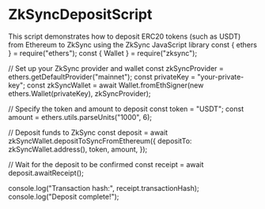 # ZkSyncDepositScript
This script demonstrates how to deposit ERC20 tokens (such as USDT) from Ethereum to ZkSync using the ZkSync JavaScript library
const { ethers } = require("ethers");
const { Wallet } = require("zksync");

// Set up your ZkSync provider and wallet
const zkSyncProvider = ethers.getDefaultProvider("mainnet");
const privateKey = "your-private-key";
const zkSyncWallet = await Wallet.fromEthSigner(new ethers.Wallet(privateKey), zkSyncProvider);

// Specify the token and amount to deposit
const token = "USDT";
const amount = ethers.utils.parseUnits("1000", 6);

// Deposit funds to ZkSync
const deposit = await zkSyncWallet.depositToSyncFromEthereum({
  depositTo: zkSyncWallet.address(),
  token,
  amount,
});

// Wait for the deposit to be confirmed
const receipt = await deposit.awaitReceipt();

console.log("Transaction hash:", receipt.transactionHash);
console.log("Deposit complete!");
